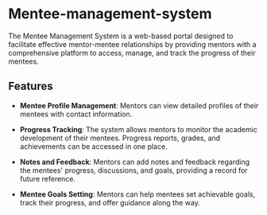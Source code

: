 # Mentee-management-system

The Mentee Management System is a web-based portal designed to facilitate effective mentor-mentee relationships by providing mentors with a comprehensive platform to access, manage, and track the progress of their mentees.

## Features

- **Mentee Profile Management**: Mentors can view detailed profiles of their mentees with contact information.

- **Progress Tracking**: The system allows mentors to monitor the academic development of their mentees. Progress reports, grades, and achievements can be accessed in one place.

- **Notes and Feedback**: Mentors can add notes and feedback regarding the mentees' progress, discussions, and goals, providing a record for future reference.

- **Mentee Goals Setting**: Mentors can help mentees set achievable goals, track their progress, and offer guidance along the way.
